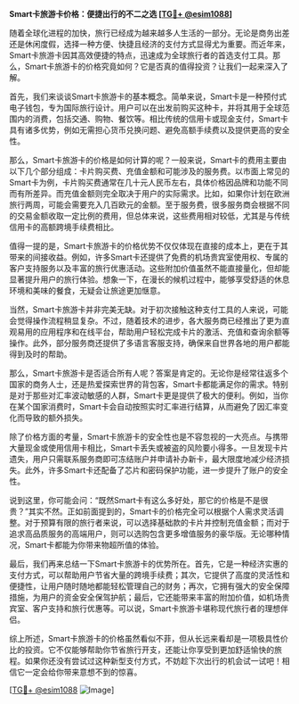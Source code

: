 **Smart卡旅游卡价格：便捷出行的不二之选 [[TG💪+ @esim1088](https://t.me/s/esim1088)]**

随着全球化进程的加快，旅行已经成为越来越多人生活的一部分。无论是商务出差还是休闲度假，选择一种方便、快捷且经济的支付方式显得尤为重要。而近年来，Smart卡旅游卡因其高效便捷的特点，迅速成为全球旅行者的首选支付工具。那么，Smart卡旅游卡的价格究竟如何？它是否真的值得投资？让我们一起来深入了解。

首先，我们来谈谈Smart卡旅游卡的基本概念。简单来说，Smart卡是一种预付式电子钱包，专为国际旅行设计。用户可以在出发前购买这种卡，并将其用于全球范围内的消费，包括交通、购物、餐饮等。相比传统的信用卡或现金支付，Smart卡具有诸多优势，例如无需担心货币兑换问题、避免高额手续费以及提供更高的安全性。

那么，Smart卡旅游卡的价格是如何计算的呢？一般来说，Smart卡的费用主要由以下几个部分组成：卡片购买费、充值金额和可能涉及的服务费。以市面上常见的Smart卡为例，卡片购买费通常在几十元人民币左右，具体价格因品牌和功能不同而有所差异。而充值金额则完全取决于用户的实际需求。比如，如果你计划在欧洲旅行两周，可能会需要充入几百欧元的金额。至于服务费，很多服务商会根据不同的交易金额收取一定比例的费用，但总体来说，这些费用相对较低，尤其是与传统信用卡的高额跨境手续费相比。

值得一提的是，Smart卡旅游卡的价格优势不仅仅体现在直接的成本上，更在于其带来的间接收益。例如，许多Smart卡还提供了免费的机场贵宾室使用权、专属的客户支持服务以及丰富的旅行优惠活动。这些附加价值虽然不能直接量化，但却能显著提升用户的旅行体验。想象一下，在漫长的候机过程中，能够享受舒适的休息环境和美味的餐食，无疑会让旅途更加惬意。

当然，Smart卡旅游卡并非完美无缺。对于初次接触这种支付工具的人来说，可能会觉得操作流程稍显复杂。不过，随着技术的进步，各大服务商已经推出了更为直观易用的应用程序和在线平台，帮助用户轻松完成卡片的激活、充值和查询余额等操作。此外，部分服务商还提供了多语言客服支持，确保来自世界各地的用户都能得到及时的帮助。

那么，Smart卡旅游卡是否适合所有人呢？答案是肯定的。无论你是经常往返多个国家的商务人士，还是热爱探索世界的背包客，Smart卡都能满足你的需求。特别是对于那些对汇率波动敏感的人群，Smart卡更是提供了极大的便利。例如，当你在某个国家消费时，Smart卡会自动按照实时汇率进行结算，从而避免了因汇率变化而导致的额外损失。

除了价格方面的考量，Smart卡旅游卡的安全性也是不容忽视的一大亮点。与携带大量现金或使用信用卡相比，Smart卡丢失或被盗的风险要小得多。一旦发现卡片遗失，用户只需联系服务商即可冻结账户并申请补办新卡，最大限度地减少经济损失。此外，许多Smart卡还配备了芯片和密码保护功能，进一步提升了账户的安全性。

说到这里，你可能会问：“既然Smart卡有这么多好处，那它的价格是不是很贵？”其实不然。正如前面提到的，Smart卡的价格完全可以根据个人需求灵活调整。对于预算有限的旅行者来说，可以选择基础款的卡片并控制充值金额；而对于追求高品质服务的高端用户，则可以选购包含更多增值服务的豪华版。无论哪种情况，Smart卡都能为你带来物超所值的体验。

最后，我们再来总结一下Smart卡旅游卡的优势所在。首先，它是一种经济实惠的支付方式，可以帮助用户节省大量的跨境手续费；其次，它提供了高度的灵活性和便捷性，让用户随时随地都能轻松管理自己的财务；再次，它拥有强大的安全保障措施，为用户的资金安全保驾护航；最后，它还能带来丰富的附加价值，如机场贵宾室、客户支持和旅行优惠等。可以说，Smart卡旅游卡堪称现代旅行者的理想伴侣。

综上所述，Smart卡旅游卡的价格虽然看似不菲，但从长远来看却是一项极具性价比的投资。它不仅能够帮助你节省旅行开支，还能让你享受到更加舒适愉快的旅程。如果你还没有尝试过这种新型支付方式，不妨趁下次出行的机会试一试吧！相信它一定会给你带来意想不到的惊喜。

[[TG💪+ @esim1088](https://t.me/s/esim1088) ![Image](https://i.postimg.cc/4NQfJmqS/Snipaste-2025-05-13-00-14-12.png)]